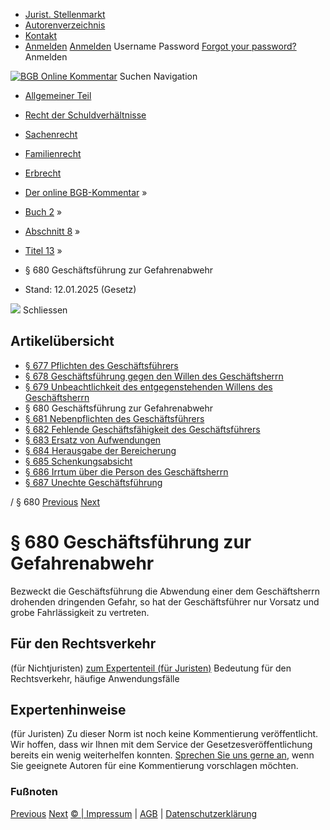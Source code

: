   * [Jurist. Stellenmarkt](https://bgb.kommentar.de/Buch-2/Abschnitt-8/Titel-13/</job-board> "Jurist. Stellenmarkt")
  * [Autorenverzeichnis](https://bgb.kommentar.de/Buch-2/Abschnitt-8/Titel-13/</Autorenverzeichnis> "Autorenverzeichnis")
  * [Kontakt](https://bgb.kommentar.de/Buch-2/Abschnitt-8/Titel-13/</Kontakt>)
  * [Anmelden](https://bgb.kommentar.de/Buch-2/Abschnitt-8/Titel-13/<#login> "show login form") [Anmelden](https://bgb.kommentar.de/Buch-2/Abschnitt-8/Titel-13/<#> "hide login form") Username Password
[Forgot your password?](https://bgb.kommentar.de/Buch-2/Abschnitt-8/Titel-13/</user/forgotpassword>) Anmelden 


[![BGB Online Kommentar](https://bgb.kommentar.de/extension/bgb/design/bgb/images/logo.png)](https://bgb.kommentar.de/Buch-2/Abschnitt-8/Titel-13/</> "BGB Online Kommentar")
Suchen
Navigation
  * [Allgemeiner Teil](https://bgb.kommentar.de/Buch-2/Abschnitt-8/Titel-13/</Buch-1>)
  * [Recht der Schuldverhältnisse](https://bgb.kommentar.de/Buch-2/Abschnitt-8/Titel-13/</Buch-2>)
  * [Sachenrecht](https://bgb.kommentar.de/Buch-2/Abschnitt-8/Titel-13/</Buch-3>)
  * [Familienrecht](https://bgb.kommentar.de/Buch-2/Abschnitt-8/Titel-13/</Buch-4>)
  * [Erbrecht](https://bgb.kommentar.de/Buch-2/Abschnitt-8/Titel-13/</Buch-5>)


  * [Der online BGB-Kommentar](https://bgb.kommentar.de/Buch-2/Abschnitt-8/Titel-13/</>) »
  * [Buch 2](https://bgb.kommentar.de/Buch-2/Abschnitt-8/Titel-13/</Buch-2>) »
  * [Abschnitt 8](https://bgb.kommentar.de/Buch-2/Abschnitt-8/Titel-13/</Buch-2/Abschnitt-8>) »
  * [Titel 13](https://bgb.kommentar.de/Buch-2/Abschnitt-8/Titel-13/</Buch-2/Abschnitt-8/Titel-13>) »
  * § 680 Geschäftsführung zur Gefahrenabwehr 
  * Stand: 12.01.2025 (Gesetz) 


![](https://vg01.met.vgwort.de/na/1c9909529ead4f509072c06d9081a7d5)
Schliessen 
## Artikelübersicht
  * [ § 677 Pflichten des Geschäftsführers ](https://bgb.kommentar.de/Buch-2/Abschnitt-8/Titel-13/</Buch-2/Abschnitt-8/Titel-13/Pflichten-des-Geschaeftsfuehrers>)
  * [ § 678 Geschäftsführung gegen den Willen des Geschäftsherrn ](https://bgb.kommentar.de/Buch-2/Abschnitt-8/Titel-13/</Buch-2/Abschnitt-8/Titel-13/Geschaeftsfuehrung-gegen-den-Willen-des-Geschaeftsherrn>)
  * [ § 679 Unbeachtlichkeit des entgegenstehenden Willens des Geschäftsherrn ](https://bgb.kommentar.de/Buch-2/Abschnitt-8/Titel-13/</Buch-2/Abschnitt-8/Titel-13/Unbeachtlichkeit-des-entgegenstehenden-Willens-des-Geschaeftsherrn>)
  * § 680 Geschäftsführung zur Gefahrenabwehr 
  * [ § 681 Nebenpflichten des Geschäftsführers ](https://bgb.kommentar.de/Buch-2/Abschnitt-8/Titel-13/</Buch-2/Abschnitt-8/Titel-13/Nebenpflichten-des-Geschaeftsfuehrers>)
  * [ § 682 Fehlende Geschäftsfähigkeit des Geschäftsführers ](https://bgb.kommentar.de/Buch-2/Abschnitt-8/Titel-13/</Buch-2/Abschnitt-8/Titel-13/Fehlende-Geschaeftsfaehigkeit-des-Geschaeftsfuehrers>)
  * [ § 683 Ersatz von Aufwendungen ](https://bgb.kommentar.de/Buch-2/Abschnitt-8/Titel-13/</Buch-2/Abschnitt-8/Titel-13/Ersatz-von-Aufwendungen>)
  * [ § 684 Herausgabe der Bereicherung ](https://bgb.kommentar.de/Buch-2/Abschnitt-8/Titel-13/</Buch-2/Abschnitt-8/Titel-13/Herausgabe-der-Bereicherung>)
  * [ § 685 Schenkungsabsicht ](https://bgb.kommentar.de/Buch-2/Abschnitt-8/Titel-13/</Buch-2/Abschnitt-8/Titel-13/Schenkungsabsicht>)
  * [ § 686 Irrtum über die Person des Geschäftsherrn ](https://bgb.kommentar.de/Buch-2/Abschnitt-8/Titel-13/</Buch-2/Abschnitt-8/Titel-13/Irrtum-ueber-die-Person-des-Geschaeftsherrn>)
  * [ § 687 Unechte Geschäftsführung ](https://bgb.kommentar.de/Buch-2/Abschnitt-8/Titel-13/</Buch-2/Abschnitt-8/Titel-13/Unechte-Geschaeftsfuehrung>)


/ § 680 
[Previous](https://bgb.kommentar.de/Buch-2/Abschnitt-8/Titel-13/</Buch-2/Abschnitt-8/Titel-13/Unbeachtlichkeit-des-entgegenstehenden-Willens-des-Geschaeftsherrn> "§ 679 Unbeachtlichkeit des entgegenstehenden Willens des Geschäftsherrn") [Next](https://bgb.kommentar.de/Buch-2/Abschnitt-8/Titel-13/</Buch-2/Abschnitt-8/Titel-13/Nebenpflichten-des-Geschaeftsfuehrers> "§ 681 Nebenpflichten des Geschäftsführers")
# § 680 Geschäftsführung zur Gefahrenabwehr
Bezweckt die Geschäftsführung die Abwendung einer dem Geschäftsherrn drohenden dringenden Gefahr, so hat der Geschäftsführer nur Vorsatz und grobe Fahrlässigkeit zu vertreten.
## Für den Rechtsverkehr 
(für Nichtjuristen)
[zum Expertenteil (für Juristen)](https://bgb.kommentar.de/Buch-2/Abschnitt-8/Titel-13/<#expertenhinweise>)
Bedeutung für den Rechtsverkehr, häufige Anwendungsfälle
## Expertenhinweise
(für Juristen)
Zu dieser Norm ist noch keine Kommentierung veröffentlicht. Wir hoffen, dass wir Ihnen mit dem Service der Gesetzesveröffentlichung bereits ein wenig weiterhelfen konnten. [Sprechen Sie uns gerne an](https://bgb.kommentar.de/Buch-2/Abschnitt-8/Titel-13/</Kontakt>), wenn Sie geeignete Autoren für eine Kommentierung vorschlagen möchten. 
### Fußnoten
[Previous](https://bgb.kommentar.de/Buch-2/Abschnitt-8/Titel-13/</Buch-2/Abschnitt-8/Titel-13/Unbeachtlichkeit-des-entgegenstehenden-Willens-des-Geschaeftsherrn> "§ 679 Unbeachtlichkeit des entgegenstehenden Willens des Geschäftsherrn") [Next](https://bgb.kommentar.de/Buch-2/Abschnitt-8/Titel-13/</Buch-2/Abschnitt-8/Titel-13/Nebenpflichten-des-Geschaeftsfuehrers> "§ 681 Nebenpflichten des Geschäftsführers")
[© | Impressum](https://bgb.kommentar.de/Buch-2/Abschnitt-8/Titel-13/</Kontakt>) | [AGB](https://bgb.kommentar.de/Buch-2/Abschnitt-8/Titel-13/</AGB>) | [Datenschutzerklärung](https://bgb.kommentar.de/Buch-2/Abschnitt-8/Titel-13/</Datenschutzerklaerung-fuer-Leser>)
